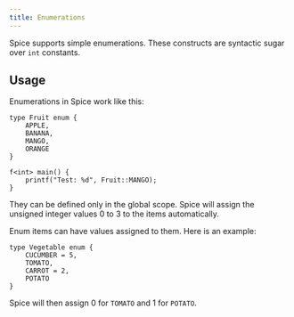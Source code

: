 ```yaml
---
title: Enumerations
---
```


Spice supports simple enumerations. These constructs are syntactic sugar over `int` constants.

## Usage

Enumerations in Spice work like this:

```spice
type Fruit enum {
	APPLE,
	BANANA,
	MANGO,
	ORANGE
}

f<int> main() {
    printf("Test: %d", Fruit::MANGO);
}
```

They can be defined only in the global scope. Spice will assign the unsigned integer values
0 to 3 to the items automatically.

Enum items can have values assigned to them. Here is an example:

```spice
type Vegetable enum {
	CUCUMBER = 5,
	TOMATO,
	CARROT = 2,
	POTATO
}
```

Spice will then assign 0 for `TOMATO` and 1 for `POTATO`.
